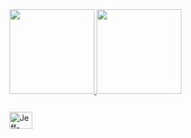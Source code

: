 <div>
 
  <a href="https://github.com/jeffhenryson">
  <img height="150em" src="https://github-readme-stats.vercel.app/api?username=MLuizaQuindere&show_icons=true&theme=dark&include_all_commits=true&count_private=true"/>
  <img height="150em" src="https://github-readme-stats.vercel.app/api/top-langs/?username=MLuizaQuindere&layout=compact&langs_count=7&theme=dark"/>
  
  </div>
  
  ##
  
  <div>
      <img align="center" alt="Jeff-Java" height="30" width="40" src="https://raw.githubusercontent.com/jmnote/z-icons/master/svg/java.svg">
  </div>
